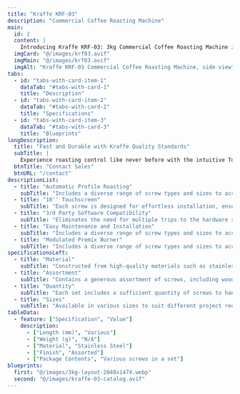 ```yaml
---
title: "Kraffe KRF-03"
description: "Commercial Coffee Roasting Machine" 
main:
  id: 2
  content: |
    Introducing Kraffe KRF-03: 3kg Commercial Coffee Roasting Machine ideal for small cafes and specialty roasters seeking consistent, high-quality results.
  imgCard: "@/images/krf03.avif"
  imgMain: "@/images/krf03.avif"
  imgAlt: "Kraffe KRF-03 Commercial Coffee Roasting Machine, side view"
tabs:
  - id: "tabs-with-card-item-1"
    dataTab: "#tabs-with-card-1"
    title: "Description"
  - id: "tabs-with-card-item-2"
    dataTab: "#tabs-with-card-2"
    title: "Specifications"
  - id: "tabs-with-card-item-3"
    dataTab: "#tabs-with-card-3"
    title: "Blueprints"
longDescription:
  title: "Fast and Durable with Kraffe Quality Standards"
  subTitle: |
    Experience roasting control like never before with the intuitive Touch Screen Control Panel, allowing you to fine-tune every aspect of the process with ease and precision. Choose your color, details, and additional features to build the commercial coffee roasting machine of your dreams!
  btnTitle: "Contact Sales"
  btnURL: "/contact"
descriptionList:
  - title: "Automatic Profile Roasting"
    subTitle: "Includes a diverse range of screw types and sizes to accommodate various applications and materials."
  - title: "10'' Touchscreen"
    subTitle: "Each screw is designed for effortless installation, ensuring hassle-free fastening every time."
  - title: "3rd Party Software Compatibility"
    subTitle: "Eliminates the need for multiple trips to the hardware store, saving time and effort on your projects."
  - title: "Easy Maintenance and Installation"
    subTitle: "Includes a diverse range of screw types and sizes to accommodate various applications and materials."
  - title: "Modulated Premix Burner"
    subTitle: "Includes a diverse range of screw types and sizes to accommodate various applications and materials."
specificationsLeft:
  - title: "Material"
    subTitle: "Constructed from high-quality materials such as stainless steel, ensuring durability and corrosion resistance."
  - title: "Assortment"
    subTitle: "Contains a generous assortment of screws, including wood screws, machine screws, and sheet metal screws."
  - title: "Quantity"
    subTitle: "Each set includes a sufficient quantity of screws to handle a wide range of projects and tasks."
  - title: "Sizes"
    subTitle: "Available in various sizes to suit different project requirements, ensuring compatibility and versatility."
tableData:
  - feature: ["Specification", "Value"]
    description:
      - ["Length (mm)", "Various"]
      - ["Weight (g)", "N/A"]
      - ["Material", "Stainless Steel"]
      - ["Finish", "Assorted"]
      - ["Package Contents", "Various screws in a set"]
blueprints:
  first: "@/images/3kg-layout-2048x1474.webp"
  second: "@/images/kraffe-03-catalog.avif"  
---
```

